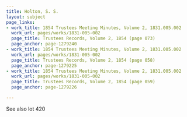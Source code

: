 ```yaml
---
title: Holton, S. S.
layout: subject
page_links:
- work_title: 1854 Trustees Meeting Minutes, Volume 2, 1831.005.002
  work_url: pages/works/1831-005-002
  page_title: Trustees Records, Volume 2, 1854 (page 073)
  page_anchor: page-1279240
- work_title: 1854 Trustees Meeting Minutes, Volume 2, 1831.005.002
  work_url: pages/works/1831-005-002
  page_title: Trustees Records, Volume 2, 1854 (page 058)
  page_anchor: page-1279225
- work_title: 1854 Trustees Meeting Minutes, Volume 2, 1831.005.002
  work_url: pages/works/1831-005-002
  page_title: Trustees Records, Volume 2, 1854 (page 059)
  page_anchor: page-1279226

---
```

<p>See also lot 420</p>